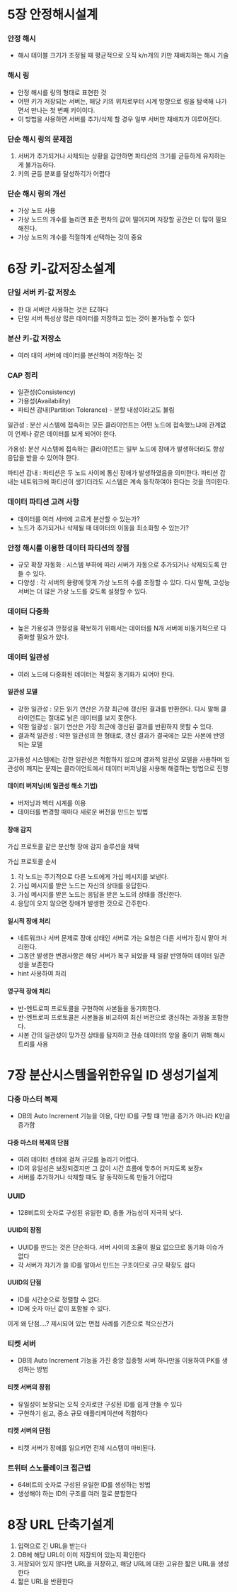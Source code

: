 # 5장 안정해시설계

### 안정 해시
- 해시 테이블 크기가 조정될 때 평균적으로 오직 k/n개의 키만 재배치하는 해시 기술

### 해시 링
- 안정 해시를 링의 형태로 표현한 것
- 어떤 키가 저장되는 서버는, 해당 키의 위치로부터 시계 방향으로 링을 탐색해 나가면서 만나는 첫 번째 키이이다.
- 이 방법을 사용하면 서버를 추가/삭제 할 경우 일부 서버만 재배치가 이루어진다.

### 단순 해시 링의 문제점
1. 서버가 추가되거나 사제되는 상황을 감안하면 파티션의 크기를 균등하게 유지하는 게 불가능하다.
2. 키의 균등 분포를 달성하긱가 어렵다

### 단순 해시 링의 개선
- 가상 노드 사용
- 가상 노드의 개수를 늘리면 표준 편차의 값이 떨어지며 저장할 공간은 더 많이 필요해진다.
- 가상 노드의 개수를 적절하게 선택하는 것이 중요


# 6장 키-값저장소설계

### 단일 서버 키-값 저장소
- 한 대 서버만 사용하는 것은 EZ하다
- 단일 서버 특성상 많은 데이터를 저장하고 있는 것이 불가능할 수 있다

### 분산 키-값 저장소
- 여러 대의 서버에 데이터를 분산하여 저장하는 것

### CAP 정리
- 일관성(Consistency)
- 가용성(Availability)
- 파티션 감내(Partition Tolerance) - 분할 내성이라고도 불림

일관성 : 분산 시스템에 접속하는 모든 클라이언트는 어떤 노드에 접속했느냐에 관계없이 언제나 같은 데이터를 보게 되어야 한다.

가용성: 분산 시스템에 접속하는 클라이언트는 일부 노드에 장애가 발생하더라도 항상 응답을 받을 수 있어야 한다.

파티션 감내 : 파티션은 두 노드 사이에 통신 장애가 발생하였음을 의미한다. 파티션 감내는 네트워크에 파티션이 생기더라도 시스템은 계속 동작하여야 한다는 것을 의미한다.

### 데이터 파티션 고려 사항
- 데이터를 여러 서버에 고르게 분산할 수 있는가?
- 노드가 추가되거나 삭제될 때 데이터의 이동을 최소화할 수 있는가?

### 안정 해시를 이용한 데이터 파티션의 장점
- 규모 확장 자동화 : 시스템 부하에 따라 서버가 자동으로 추가되거나 삭제되도록 만들 수 있다.
- 다양성 : 각 서버의 용량에 맞게 가상 노드의 수를 조정할 수 있다. 다시 말해, 고성능 서버는 더 많은 가상 노드를 갖도록 설정할 수 있다.

### 데이터 다중화
- 높은 가용성과 안정성을 확보하기 위해서는 데이터를 N개 서버에 비동기적으로 다중화할 필요가 있다.

### 데이터 일관성
- 여러 노드에 다중화된 데이터는 적절히 동기화가 되어야 한다.

#### 일관성 모델
- 강한 일관성 : 모든 읽기 연산은 가장 최근에 갱신된 결과를 반환한다. 다시 말해 클라이언트는 절대로 낡은 데이터를 보지 못한다.
- 약한 일광성 : 읽기 연산은 가장 최근에 갱신된 결과를 반환하지 못할 수 있다.
- 결과적 일관성 : 약한 일관성의 한 형태로, 갱신 결과가 결국에는 모든 사본에 반영되는 모델

고가용성 시스템에는 강한 일관성은 적합하지 않으며 결과적 일관성 모델을 사용하며 일관성이 깨지는 문제는 클라이언트에서 데이터 버저닝을 사용해 해결하는 방법으로 진행

#### 데이터 버저닝(비 일관성 해소 기법)
- 버저닝과 벡터 시계를 이용
- 데이터를 변경할 때마다 새로운 버전을 만드는 방법

#### 장애 감지
가십 프로토콜 같은 분산형 장애 감지 솔루션을 채택

가십 프로토콜 순서
1. 각 노드는 주기적으로 다른 노드에게 가십 메시지를 보낸다.
2. 가십 메시지를 받은 노드는 자신의 상태를 응답한다.
3. 가십 메시지를 받은 노드는 응답을 받은 노드의 상태를 갱신한다.
4. 응답이 오지 않으면 장애가 발생한 것으로 간주한다.

#### 일시적 장애 처리
- 네트워크나 서버 문제로 장애 상태인 서버로 가는 요청은 다른 서버가 잠시 맡아 처리한다.
- 그동안 발생한 변경사항은 해당 서버가 복구 되었을 때 일괄 반영하여 데이터 일관성을 보존한다
- hint 사용하여 처리


#### 영구적 장애 처리
- 반-엔트로피 프로토콜을 구현하여 사본들을 동기화한다.
- 반-엔트로피 프로토콜은 사본들을 비교하여 최신 버전으로 갱신하는 과정을 포함한다.
- 사본 간의 일관성이 망가진 상태를 탐지하고 전송 데이터의 양을 줄이기 위해 해시 트리를 사용


# 7장 분산시스템을위한유일 ID 생성기설계

### 다중 마스터 복제
- DB의 Auto Increment 기능을 이용, 다만 ID를 구할 떄 1만큼 증가가 아니라 K만큼 증가함

#### 다중 마스터 복제의 단점
- 여러 데이터 센터에 걸쳐 규모를 늘리기 어렵다.
- ID의 유일성은 보장되겠지만 그 값이 시간 흐름에 맞추어 커지도록 보장x
- 서버를 추가하거나 삭제할 때도 잘 동작하도록 만들기 어렵다

### UUID
- 128비트의 숫자로 구성된 유일한 ID, 충돌 가능성이 지극히 낮다.

#### UUID의 장점
- UUID를 만드는 것은 단순하다. 서버 사이의 조율이 필요 없으므로 동기화 이슈가 없다
- 각 서버가 자기가 쓸 ID를 알아서 만드는 구조이므로 규모 확장도 쉽다

#### UUID의 단점
- ID를 시간순으로 정렬할 수 없다.
- ID에 숫자 아닌 값이 포함될 수 있다.

이게 왜 단점....? 제시되어 있는 면접 사례를 기준으로 적으신건가


### 티켓 서버
- DB의 Auto Increment 기능을 가진 중앙 집중형 서버 하나만을 이용하여 PK를 생성하는 방법

#### 티켓 서버의 장점
- 유일성이 보장되는 오직 숫자로만 구성된 ID를 쉽게 만들 수 있다
- 구현하기 쉽고, 중소 규모 애플리케이션에 적합하다

#### 티켓 서버의 단점
- 티켓 서버가 장애를 일으키면 전체 시스템이 마비된다.


### 트위터 스노플레이크 접근법
- 64비트의 숫자로 구성된 유일한 ID를 생성하는 방법
- 생성해야 하는 ID의 구조를 여러 절로 분할한다



# 8장 URL 단축기설계
1. 입력으로 긴 URL을 받는다
2. DB에 해당 URL이 이미 저장되어 있는지 확인한다
3. 저장되어 있지 않다면 URL을 저장하고, 해당 URL에 대한 고유한 짧은 URL을 생성한다
4. 짧은 URL을 반환한다

